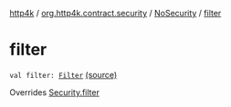 [http4k](../../index.md) / [org.http4k.contract.security](../index.md) / [NoSecurity](index.md) / [filter](./filter.md)

# filter

`val filter: `[`Filter`](../../org.http4k.core/-filter/index.md) [(source)](https://github.com/http4k/http4k/blob/master/http4k-contract/src/main/kotlin/org/http4k/contract/security/NoSecurity.kt#L9)

Overrides [Security.filter](../-security/filter.md)

